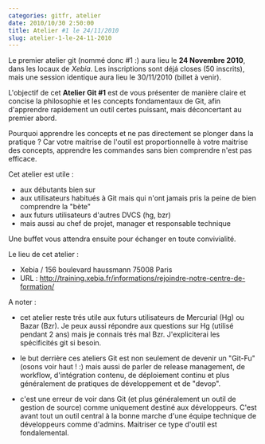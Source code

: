 ```yaml
---
categories: gitfr, atelier
date: 2010/10/30 2:50:00
title: Atelier #1 le 24/11/2010
slug: atelier-1-le-24-11-2010
---
```


Le premier atelier git (nommé donc #1 :) aura lieu le **24 Novembre 2010**, dans les locaux de _Xebia_. Les inscriptions sont déjá closes (50 inscrits), mais une session identique aura lieu le 30/11/2010 (billet à venir).

L'objectif de cet **Atelier Git #1** est de vous présenter de manière claire et concise la philosophie et les concepts fondamentaux de Git, afin d'apprendre rapidement un outil certes puissant, mais déconcertant au premier abord.

Pourquoi apprendre les concepts et ne pas directement se plonger dans la pratique ? Car votre maitrise de l'outil est proportionnelle à votre maitrise des concepts, apprendre les commandes sans bien comprendre n'est pas efficace.

Cet atelier est utile :

- aux débutants bien sur
- aux utilisateurs habitués à Git mais qui n'ont jamais pris la peine de bien comprendre la "bète"
- aux futurs utilisateurs d'autres DVCS (hg, bzr)
- mais aussi au chef de projet, manager et responsable technique

Une buffet vous attendra ensuite pour échanger en toute convivialité.

Le lieu de cet atelier :

- Xebia / 156 boulevard haussmann 75008 Paris
- URL : http://training.xebia.fr/informations/rejoindre-notre-centre-de-formation/

A noter :

- cet atelier reste trés utile aux futurs utilisateurs de Mercurial (Hg) ou Bazar (Bzr). Je peux aussi répondre aux questions sur Hg (utilisé pendant 2 ans) mais je connais trés mal Bzr. J'expliciterai les spécificités git si besoin.

- le but derrière ces ateliers Git est non seulement de devenir un "Git-Fu" (osons voir haut ! :) mais aussi de parler de release management, de workflow, d'intégration contenu, de déploiement continu et plus généralement de pratiques de développement et de "devop".

- c'est une erreur de voir dans Git (et plus généralement un outil de gestion de source) comme uniquement destiné aux développeurs. C'est avant tout un outil central à la bonne marche d'une équipe technique de développeurs comme d'admins. Maitriser ce type d'outil est fondalemental.
